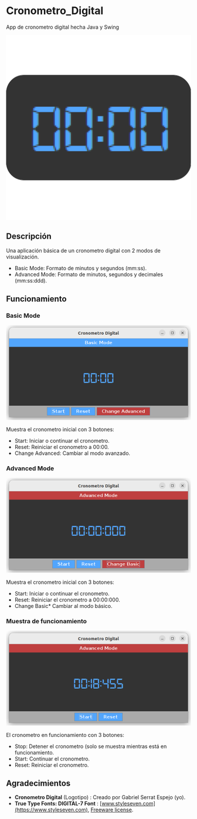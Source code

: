 # Cronometro_Digital
App de cronometro digital hecha Java y Swing

![Cronometro Digital logo](README_img/CronometroDigital_logo.png)

## Descripción
Una aplicación básica de un cronometro digital con 2 modos de visualización.
- Basic Mode: Formato de minutos y segundos (mm:ss).
- Advanced Mode: Formato de minutos, segundos y decimales (mm:ss:ddd).

## Funcionamiento

### Basic Mode
![Basic Mode](README_img/BasicMode.png)

Muestra el cronometro inicial con 3 botones:
- Start: Iniciar o continuar el cronometro.
- Reset: Reiniciar el cronometro a 00:00.
- Change Advanced: Cambiar al modo avanzado.

### Advanced Mode
![Advanced Mode](README_img/AdvancedMode.png)

Muestra el cronometro inicial con 3 botones:
- Start: Iniciar o continuar el cronometro.
- Reset: Reiniciar el cronometro a 00:00:000.
- Change Basic* Cambiar al modo básico.

### Muestra de funcionamiento
![Funcionamiento](README_img/Funcionamiento.png)

El cronometro en funcionamiento con 3 botones:
- Stop: Detener el cronometro (solo se muestra mientras está en funcionamiento.
- Start: Continuar el cronometro.
- Reset: Reiniciar el cronometro.

## Agradecimientos

- **Cronometro Digital** (Logotipo) : Creado por Gabriel Serrat Espejo (yo).
- **True Type Fonts: DIGITAL-7 Font** : [www.styleseven.com](https://www.styleseven.com), [Freeware license](src/font/readme.txt).
